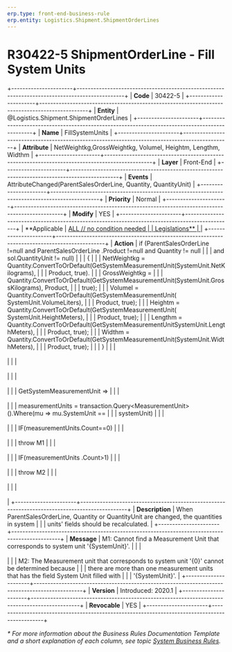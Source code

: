 ```yaml
---
erp.type: front-end-business-rule
erp.entity: Logistics.Shipment.ShipmentOrderLines
---
```


# R30422-5 ShipmentOrderLine - Fill System Units
+----------------------+-----------------------------------------------------------------------------------------------+
| **Code**             | 30422-5                                                                                       |
+----------------------+-----------------------------------------------------------------------------------------------+
| **Entity**           | @Logistics.Shipment.ShipmentOrderLines                                                        |
+----------------------+-----------------------------------------------------------------------------------------------+
| **Name**             | FillSystemUnits                                                                               |
+----------------------+-----------------------------------------------------------------------------------------------+
| **Attribute**        | NetWeightkg,GrossWeightkg, Volumel, Heightm, Lengthm, Widthm                                  |
+----------------------+-----------------------------------------------------------------------------------------------+
| **Layer**            | Front-End                                                                                     |
+----------------------+-----------------------------------------------------------------------------------------------+
| **Events**           | AttributeChanged(ParentSalesOrderLine, Quantity, QuantityUnit)                                |
+----------------------+-----------------------------------------------------------------------------------------------+
| **Priority**         | Normal                                                                                        |
+----------------------+-----------------------------------------------------------------------------------------------+
| **Modify**           | YES                                                                                           |
+----------------------+-----------------------------------------------------------------------------------------------+
| **Applicable         | [ALL // no condition needed                                                                   |
| Legislations**       | ](xref:applicable-legislations)                                                               |
+----------------------+-----------------------------------------------------------------------------------------------+
| **Action**           | if (ParentSalesOrderLine !=null and ParentSalesOrderLine .Product !=null and Quantity != null |
|                      | and sol.QuantityUnit != null)                                                                 |
|                      | {                                                                                             |
|                      | NetWeightkg = Quantity.ConvertToOrDefault(GetSystemMeasurementUnit(SystemUnit.NetKilograms),  |
|                      | Product, true).                                                                               |
|                      | GrossWeightkg =                                                                               |
|                      | Quantity.ConvertToOrDefault(GetSystemMeasurementUnit(SystemUnit.GrossKilograms), Product,     |
|                      | true);                                                                                        |
|                      | Volumel = Quantity.ConvertToOrDefault(GetSystemMeasurementUnit( SystemUnit.VolumeLiters),     |
|                      | Product, true);                                                                               |
|                      | Heightm = Quantity.ConvertToOrDefault(GetSystemMeasurementUnit( SystemUnit.HeightMeters),     |
|                      | Product, true);                                                                               |
|                      | Lengthm = Quantity.ConvertToOrDefault(GetSystemMeasurementUnitSystemUnit.LengthMeters),       |
|                      | Product, true);                                                                               |
|                      | Widthm = Quantity.ConvertToOrDefault(GetSystemMeasurementUnit(SystemUnit.WidthMeters),        |
|                      | Product, true);                                                                               |
|                      | }                                                                                             |
|                      | <br/><br/>                                                                                    |
|                      | <br/><br/>                                                                                    |
|                      | <br/><br/>                                                                                    |
|                      | GetSystemMeasurementUnit =\>                                                                  |
|                      | <br/><br/>                                                                                    |
|                      | measurementUnits = transaction.Query\<MeasurementUnit\>().Where(mu =\> mu.SystemUnit ==       |
|                      | systemUnit)                                                                                   |
|                      | <br/><br/>                                                                                    |
|                      | IF(measurementUnits.Count==0)                                                                 |
|                      | <br/><br/>                                                                                    |
|                      | throw M1                                                                                      |
|                      | <br/><br/>                                                                                    |
|                      | IF(measurementUnits .Count\>1)                                                                |
|                      | <br/><br/>                                                                                    |
|                      | throw M2                                                                                      |
|                      | <br/><br/>                                                                                    |
|                      | <br/><br/>                                                                                    |
+----------------------+-----------------------------------------------------------------------------------------------+
| **Description**      | When ParentSalesOrderLine, Quantity or QuantityUnit are changed, the quantities in system     |
|                      | units\' fields should be recalculated.                                                        |
+----------------------+-----------------------------------------------------------------------------------------------+
| **Message**          | M1: Cannot find a Measurement Unit that corresponds to system unit \'{SystemUnit}\'.          |
|                      | <br/><br/>                                                                                    |
|                      | M2: The Measurement unit that corresponds to system unit \'{0}\' cannot be determined because |
|                      | there are more than one measurement units that has the field System Unit filled with          |
|                      | \'{SystemUnit}\'.                                                                             |
+----------------------+-----------------------------------------------------------------------------------------------+
| **Version**          | Introduced: 2020.1                                                                            |
+----------------------+-----------------------------------------------------------------------------------------------+
| **Revocable**        | YES                                                                                           |
+----------------------+-----------------------------------------------------------------------------------------------+

*\* For more information about the Business Rules Documentation Template and a short explanation of each column, see
topic [System Business Rules](../templates/template-description-system-business-rules.md).*

